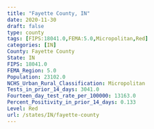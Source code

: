 ```yaml
---
title: "Fayette County, IN"
date: 2020-11-30
draft: false
type: county
tags: [FIPS:18041.0,FEMA:5.0,Micropolitan,Red]
categories: [IN]
County: Fayette County
State: IN
FIPS: 18041.0
FEMA_Region: 5.0
Population: 23102.0
NCHS_Urban_Rural_Classification: Micropolitan
Tests_in_prior_14_days: 3041.0
Fourteen_day_test_rate_per_100000: 13163.0
Percent_Positivity_in_prior_14_days: 0.133
Level: Red
url: /states/IN/fayette-county
---
```



